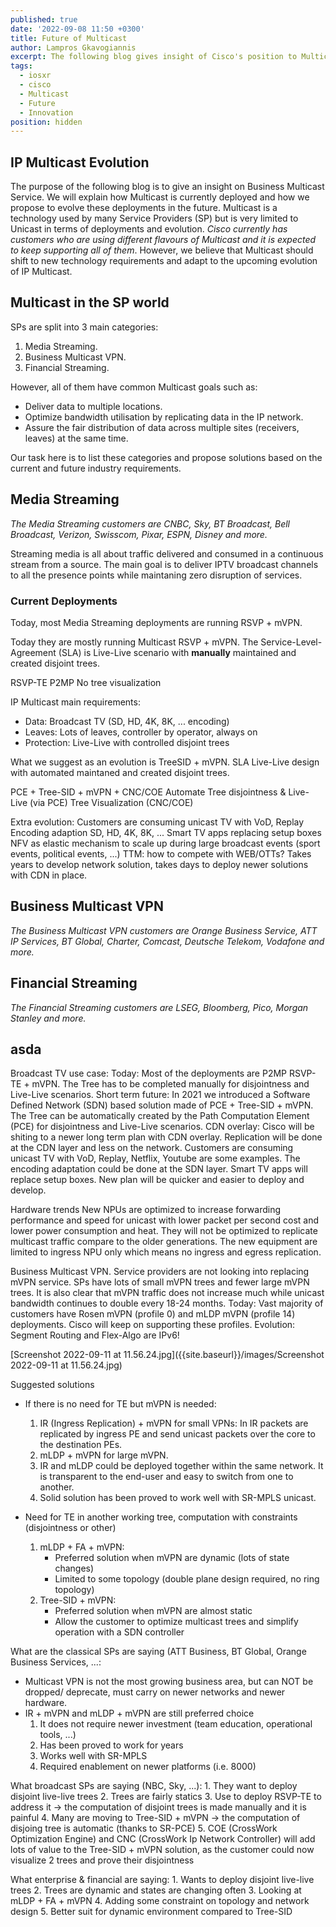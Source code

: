 ```yaml
---
published: true
date: '2022-09-08 11:50 +0300'
title: Future of Multicast
author: Lampros Gkavogiannis
excerpt: The following blog gives insight of Cisco's position to Multicast future
tags:
  - iosxr
  - cisco
  - Multicast
  - Future
  - Innovation
position: hidden
---
```

## IP Multicast Evolution

The purpose of the following blog is to give an insight on Business Multicast Service. We will explain how Multicast is currently deployed and how we propose to evolve these deployments in the future. Multicast is a technology used by many Service Providers (SP) but is very limited to Unicast in terms of deployments and evolution. _Cisco currently has customers who are using different flavours of Multicast and it is expected to keep supporting all of them_. However, we believe that Multicast should shift to new technology requirements and adapt to the upcoming evolution of IP Multicast.

## Multicast in the SP world

SPs are split into 3 main categories:
1. Media Streaming.
2. Business Multicast VPN.
3. Financial Streaming.

However, all of them have common Multicast goals such as:
- Deliver data to multiple locations.
- Optimize bandwidth utilisation by replicating data in the IP network.
- Assure the fair distribution of data across multiple sites (receivers, leaves) at the same time.

Our task here is to list these categories and propose solutions based on the current and future industry requirements.

## Media Streaming

_The Media Streaming customers are CNBC, Sky, BT Broadcast, Bell Broadcast, Verizon, Swisscom, Pixar, ESPN, Disney and more._

Streaming media is all about traffic delivered and consumed in a continuous stream from a source. The main goal is to deliver IPTV broadcast channels to all the presence points while maintaning zero disruption of services.

### Current Deployments

Today, most Media Streaming deployments are running RSVP + mVPN.


Today they are mostly running Multicast RSVP + mVPN. The Service-Level-Agreement (SLA) is Live-Live scenario with **manually** maintained and created disjoint trees.

RSVP-TE P2MP
No tree visualization

IP Multicast main requirements:
- Data: Broadcast TV (SD, HD, 4K, 8K, ... encoding)
- Leaves: Lots of leaves, controller by operator, always on
- Protection: Live-Live with controlled disjoint trees

What we suggest as an evolution is TreeSID + mVPN. SLA Live-Live design with automated maintaned and created disjoint trees.

PCE + Tree-SID + mVPN + CNC/COE
Automate Tree disjointness & Live-Live (via PCE)
Tree Visualization (CNC/COE)

Extra evolution:
Customers are consuming unicast TV with VoD, Replay
Encoding adaption SD, HD, 4K, 8K, ...
Smart TV apps replacing setup boxes
NFV as elastic mechanism to scale up during large broadcast events (sport events, political events, ...)
TTM: how to compete with WEB/OTTs? Takes years to develop network solution, takes days to deploy newer solutions with CDN in place.

## Business Multicast VPN

_The Business Multicast VPN customers are Orange Business Service, ATT IP Services, BT Global, Charter, Comcast, Deutsche Telekom, Vodafone and more._

## Financial Streaming

_The Financial Streaming customers are LSEG, Bloomberg, Pico, Morgan Stanley and more._

## asda

    
Broadcast TV use case:
Today: Most of the deployments are P2MP RSVP-TE + mVPN. The Tree has to be completed manually for disjointness and Live-Live scenarios.
Short term future: In 2021 we introduced a Software Defined Network (SDN) based solution made of PCE + Tree-SID + mVPN. The Tree can be automatically created by the Path Computation Element (PCE) for disjointness and Live-Live scenarios.
CDN overlay: Cisco will be shiting to a newer long term plan with CDN overlay. Replication will be done at the CDN layer and less on the network. Customers are consuming unicast TV with VoD, Replay, Netflix, Youtube are some examples. The encoding adaptation could be done at the SDN layer. Smart TV apps will replace setup boxes. New plan will be quicker and easier to deploy and develop.

Hardware trends
New NPUs are optimized to increase forwarding performance and speed for unicast with lower packet per second cost and lower power consumption and heat. They will not be optimized to replicate multicast traffic compare to the older generations.
The new equipment are limited to ingress NPU only which means no ingress and egress replication.

Business Multicast VPN.
Service providers are not looking into replacing mVPN service. SPs have lots of small mVPN trees and fewer large mVPN trees. It is also clear that mVPN traffic does not increase much while unicast bandwidth continues to double every 18-24 months.
Today: Vast majority of customers have Rosen mVPN (profile 0) and mLDP mVPN (profile 14) deployments. Cisco will keep on supporting these profiles.
Evolution: Segment Routing and Flex-Algo are IPv6!

[Screenshot 2022-09-11 at 11.56.24.jpg]({{site.baseurl}}/images/Screenshot 2022-09-11 at 11.56.24.jpg)

Suggested solutions
- If there is no need for TE but mVPN is needed:
	1. IR (Ingress Replication) + mVPN for small VPNs:
    	In IR packets are replicated by ingress PE and send unicast packets over the core to the 		 destination PEs.
    2. mLDP + mVPN for large mVPN.
    3. IR and mLDP could be deployed together within the same network. It is transparent to the 		end-user and easy to switch from one to another.
    4. Solid solution has been proved to work well with SR-MPLS unicast.

- Need for TE in another working tree, computation with constraints (disjointness or other)
	1. mLDP + FA + mVPN:
    	- Preferred solution when mVPN are dynamic (lots of state changes)
        - Limited to some topology (double plane design required, no ring topology)
    2. Tree-SID + mVPN:
    	- Preferred solution when mVPN are almost static
        - Allow the customer to optimize multicast trees and simplify operation with a SDN 		  			controller
        
 What are the classical SPs are saying (ATT Business, BT Global, Orange Business Services, ...:
 - Multicast VPN is not the most growing business area, but can NOT be dropped/ deprecate, must  	carry on newer networks and newer hardware.
 - IR + mVPN and mLDP + mVPN are still preferred choice
 	1. It does not require newer investment (team education, operational tools, ...)
    2. Has been proved to work for years
    3. Works well with SR-MPLS
    4. Required enablement on newer platforms (i.e. 8000)
    
 What broadcast SPs are saying (NBC, Sky, ...):
 	1. They want to deploy disjoint live-live trees
    2. Trees are fairly statics
    3. Use to deploy RSVP-TE to address it -> the computation of disjoint trees is made manually 		and it is painful
    4. Many are moving to Tree-SID + mVPN -> the computation of disjoing tree is automatic (thanks 		  to SR-PCE)
    5. COE (CrossWork Optimization Engine) and CNC (CrossWork Ip Network Controller) will add lots 		  of value to the Tree-SID + mVPN solution, as the customer could now visualize 2 trees and 	   prove their disjointness

What enterprise & financial are saying:
	1. Wants to deploy disjoint live-live trees
    2. Trees are dynamic and states are changing often
    3. Looking at mLDP + FA + mVPN
    4. Adding some constraint on topology and network design
    5. Better suit for dynamic environment compared to Tree-SID
    

